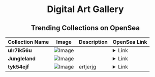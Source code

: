 <div align="center">

# Digital Art Gallery

## Trending Collections on OpenSea

| Collection Name                       | Image                                                                                     | Description                       | OpenSea Link                                                                                          |
|---------------------------------------|-------------------------------------------------------------------------------------------|-----------------------------------|--------------------------------------------------------------------------------------------------------|
| **ulr7ik56u** | ![Image](https://i.seadn.io/s/raw/files/343523e111f1c19c15536e5790152518.jpg?w=500&auto=format?w=200&auto=format) |  | <details><summary>Link</summary>[ulr7ik56u](https://opensea.io/collection/ulr7ik56u)</details> |
| **Jungleland** | ![Image](https://i.seadn.io/s/raw/files/a1e5981b4e3493f17a9dccd71b50eec7.jpg?w=500&auto=format?w=200&auto=format) |  | <details><summary>Link</summary>[Jungleland](https://opensea.io/collection/jungleland-1)</details> |
| **tyk54ejf** | ![Image](https://i.seadn.io/s/raw/files/12373607eb748deceaa7e273b3445df7.jpg?w=500&auto=format?w=200&auto=format) | ertjerjg | <details><summary>Link</summary>[tyk54ejf](https://opensea.io/collection/tyk54ejf)</details> |

</div>